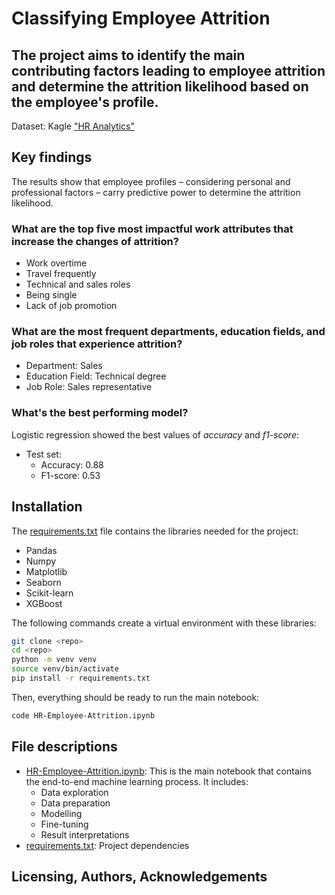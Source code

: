 # Classifying Employee Attrition
The project aims to identify the main contributing factors leading to employee attrition and determine the attrition likelihood based on the employee's profile.
---
Dataset: Kagle ["HR Analytics"](https://www.kaggle.com/datasets/rishikeshkonapure/hr-analytics-prediction)

## Key findings
The results show that employee profiles – considering personal and professional factors – carry predictive power to determine the attrition likelihood.

### What are the top five most impactful work attributes that increase the changes of attrition?
- Work overtime
- Travel frequently
- Technical and sales roles
- Being single
- Lack of job promotion

### What are the most frequent departments, education fields, and job roles that experience attrition?
- Department: Sales
- Education Field: Technical degree
- Job Role: Sales representative

### What's the best performing model?
Logistic regression showed the best values of *accuracy* and *f1-score*:
- Test set:
  - Accuracy: 0.88
  - F1-score: 0.53

## Installation
The [requirements.txt](./requirements.txt) file contains the libraries needed for the project:
- Pandas
- Numpy
- Matplotlib
- Seaborn
- Scikit-learn
- XGBoost

The following commands create a virtual environment with these libraries:
```bash
git clone <repo>
cd <repo>
python -m venv venv
source venv/bin/activate
pip install -r requirements.txt
```

Then, everything should be ready to run the main notebook:
```bash
code HR-Employee-Attrition.ipynb
```

## File descriptions
- [HR-Employee-Attrition.ipynb](HR-Employee-Attrition.ipynb): This is the main notebook that contains the end-to-end machine learning process. It includes: 
  - Data exploration
  - Data preparation
  - Modelling
  - Fine-tuning
  - Result interpretations
- [requirements.txt](requirements.txt): Project dependencies

## Licensing, Authors, Acknowledgements

